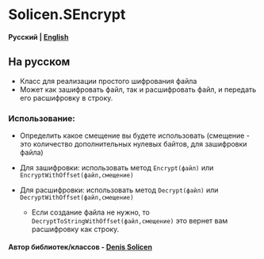 # Solicen.SEncrypt

#### Русский | [English](https://github.com/DenisSolicen/Solicen.SEncrypt/README-EN.md)

## На русском
* Класс для реализации простого шифрования файла
* Может как зашифровать файл, так и расшифровать файл, и передать его расшифровку в строку.

### Использование:
* Определить какое смещение вы будете использовать (смещение - это количество дополнительных нулевых байтов, для зашифровки файла)

* Для зашифровки: использовать метод `Encrypt(файл)` или `EncryptWithOffset(файл,смещение)`
* Для расшифровки: использовать метод `Decrypt(файл)` или `DecryptWithOffset(файл,смещение)`
  * Если создание файла не нужно, то `DecryptToStringWithOffset(файл,смещение)` это вернет вам расшифровку как строку.

#### Автор библиотек/классов - [Denis Solicen](https://github.com/DenisSolicen)
